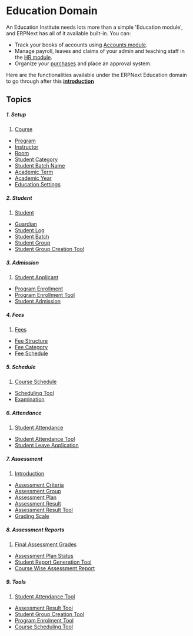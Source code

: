 <!-- add-breadcrumbs -->
# Education Domain

An Education Institute needs lots more than a simple 'Education module', and ERPNext has all of it available built-in. You can:

- Track your books of accounts using [Accounts module](/docs/user/manual/en/accounts).
- Manage payroll, leaves and claims of your admin and teaching staff in the [HR module](/docs/user/manual/en/human-resources).
- Organize your [purchases](/docs/user/manual/en/buying) and place an approval system.

Here are the functionalities available under the ERPNext Education domain to go through after this **[introduction](/docs/user/manual/en/education/introduction)**

## Topics
##### 1. Setup
1. [Course](/docs/user/manual/en/education/setup/course)
- [Program](/docs/user/manual/en/education/setup/program)
- [Instructor](/docs/user/manual/en/education/setup/instructor)
- [Room](/docs/user/manual/en/education/setup/room)
- [Student Category](/docs/user/manual/en/education/setup/student-category)
- [Student Batch Name](/docs/user/manual/en/education/setup/student-batch-name)
- [Academic Term](/docs/user/manual/en/education/setup/academic-term)
- [Academic Year](/docs/user/manual/en/education/setup/academic-year)
- [Education Settings](/docs/user/manual/en/education/setup/education-settings)

##### 2. Student
1. [Student](/docs/user/manual/en/education/student/student)
- [Guardian](/docs/user/manual/en/education/student/guardian)
- [Student Log](/docs/user/manual/en/education/student/student-log)
- [Student Batch](/docs/user/manual/en/education/student/student-batch)
- [Student Group](/docs/user/manual/en/education/student/student-group)
- [Student Group Creation Tool](/docs/user/manual/en/education/student/student-group-creation-tool)

##### 3. Admission
1. [Student Applicant](/docs/user/manual/en/education/admission/student-applicant)
- [Program Enrollment](/docs/user/manual/en/education/admission/program-enrollment)
- [Program Enrollment Tool](/docs/user/manual/en/education/admission/program-enrollment-tool)
- [Student Admission](/docs/user/manual/en/education/admission/student_admission)

##### 4. Fees
1. [Fees](/docs/user/manual/en/education/fees/fees)
- [Fee Structure](/docs/user/manual/en/education/fees/fee-structure)
- [Fee Category](/docs/user/manual/en/education/fees/fee-category)
- [Fee Schedule](/docs/user/manual/en/education/fees/fee-schedule)

##### 5. Schedule
1. [Course Schedule](/docs/user/manual/en/education/schedule/course-schedule)
- [Scheduling Tool](/docs/user/manual/en/education/schedule/scheduling-tool)
- [Examination](/docs/user/manual/en/education/schedule/examination)

##### 6. Attendance
1. [Student Attendance](/docs/user/manual/en/education/Attendance/student-attendance)
- [Student Attendance Tool](/docs/user/manual/en/education/Attendance/student-attendance-tool)
- [Student Leave Application](/docs/user/manual/en/education/Attendance/student-leave-application)

##### 7. Assessment
1. [Introduction](/docs/user/manual/en/education/Assessment/)
- [Assessment Criteria](/docs/user/manual/en/education/Assessment/assessment_criteria)
- [Assessment Group](/docs/user/manual/en/education/Assessment/assessment_group)
- [Assessment Plan](/docs/user/manual/en/education/Assessment/assessment_plan)
- [Assessment Result](/docs/user/manual/en/education/Assessment/assessment_result)
- [Assessment Result Tool](/docs/user/manual/en/education/Assessment/assessment_result_tool)
- [Grading Scale](/docs/user/manual/en/education/Assessment/grading_scale)

##### 8. Assessment Reports
1. [Final Assessment Grades](/docs/user/manual/en/education/assessment-reports/final-assessment-grades)
- [Assessment Plan Status](/docs/user/manual/en/education/assessment-reports/assessment-plan-status)
- [Student Report Generation Tool](/docs/user/manual/en/education/assessment-reports/student-report-generation-tool)
- [Course Wise Assessment Report](/docs/user/manual/en/education/assessment-reports/course-wise-assessment-report)

##### 9. Tools
1. [Student Attendance Tool](/docs/user/manual/en/education/tools/student-attendance-tool)
- [Assessment Result Tool](/docs/user/manual/en/education/tools/assessment-result-tool)
- [Student Group Creation Tool](/docs/user/manual/en/education/tools/student-group-creation-tool)
- [Program Enrolment Tool](/docs/user/manual/en/education/tools/program-enrolment-tool)
- [Course Scheduling Tool](/docs/user/manual/en/education/tools/course-scheduling-tool)